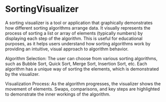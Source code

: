 # SortingVisualizer
A sorting visualizer is a tool or application that graphically demonstrates how different sorting algorithms arrange data. It visually represents the process of sorting a list or array of elements (typically numbers) by displaying each step of the algorithm. This is useful for educational purposes, as it helps users understand how sorting algorithms work by providing an intuitive, visual approach to algorithm behavior.

Algorithm Selection: The user can choose from various sorting algorithms, such as Bubble Sort, Quick Sort, Merge Sort, Insertion Sort, etc. Each algorithm has a unique way of sorting the elements, which is demonstrated by the visualizer.

Visualization Process: As the algorithm progresses, the visualizer shows the movement of elements. Swaps, comparisons, and key steps are highlighted to demonstrate the inner workings of the algorithm.
